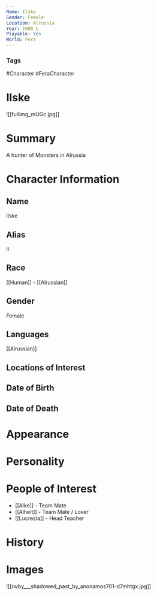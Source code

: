 ```yaml
---
Name: Ilske
Gender: Female
Location: Alrussia
Year: 1900 L
Playable: Yes
World: Fera
---
```


### Tags
#Character #FeraCharacter

# Ilske

![[fullimg_mUGc.jpg]]

# Summary
A hunter of Monsters in  Alrussia

# Character Information

## Name
Ilske

## Alias
Il

## Race
[[Human]] - [[Alrussian]]

## Gender
Female

## Languages
[[Alrussian]]

## Locations of Interest

## Date of Birth

## Date of Death

# Appearance

# Personality

# People of Interest
 - [[Alke]] - Team Mate
 - [[Alheit]] - Team Mate / Lover
 - [[Lucrezia]] - Head Teacher

# History



# Images
![[rwby___shadowed_past_by_anonamos701-d7mhtgx.jpg]]
